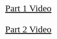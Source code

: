 <html>
<head>
<title> Video</title>
<style>
a{text-align:center;font-family: 'Pacifico', cursive; font-size:30px;}
</style> </head>
<body>
 <a href="https://www.youtube.com/watch?v=V2uEfVU5o2s"> Part 1 Video<br><br>
   <a href="https://www.youtube.com/watch?v=yzMoVPw9oQo"> Part 2 Video
